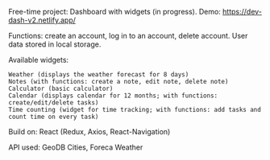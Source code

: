 

Free-time project: Dashboard with widgets (in progress).
Demo: https://dev-dash-v2.netlify.app/

Functions: create an account, log in to an account, delete account. User data stored in local storage.

Available widgets:

    Weather (displays the weather forecast for 8 days)
    Notes (with functions: create a note, edit note, delete note)
    Calculator (basic calculator)
    Calendar (displays calendar for 12 months; with functions: create/edit/delete tasks)
    Time counting (widget for time tracking; with functions: add tasks and count time on every task)

Build on: React (Redux, Axios, React-Navigation)

API used: GeoDB Cities, Foreca Weather
